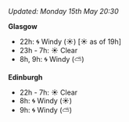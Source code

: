 *Updated: Monday 15th May 20:30*

**Glasgow**

* 22h: :cyclone: Windy (:sunny:) [:sunny: as of 19h]
* 23h - 7h: :sunny: Clear
* 8h, 9h: :cyclone: Windy (:partly_sunny:)

**Edinburgh**

* 22h - 7h: :sunny: Clear
* 8h: :cyclone: Windy (:sunny:)
* 9h: :cyclone: Windy (:partly_sunny:)
